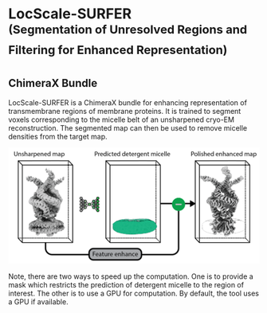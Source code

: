 # LocScale-SURFER<br><sup>(**S**egmentation of **U**nresolved **R**egions and **F**iltering for **E**nhanced **R**epresentation)</sup>
## ChimeraX Bundle 

LocScale-SURFER is a ChimeraX bundle for enhancing representation of transmembrane regions of membrane proteins. It is trained to segment voxels corresponding to the micelle belt of an unsharpened cryo-EM reconstruction. The segmented map can then be used to remove micelle densities from the target map. 

![Overview of LocScale-SURFER](./src/images/figure_1-01.png)

Note, there are two ways to speed up the computation. One is to provide a mask which restricts the prediction of detergent micelle to the region of interest. The other is to use a GPU for computation. By default, the tool uses a GPU if available. 
